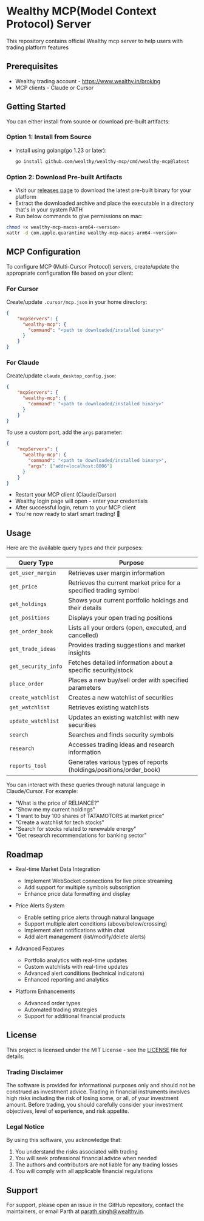 # Wealthy MCP(Model Context Protocol) Server

This repository contains official Wealthy mcp server to help users with trading platform features

## Prerequisites

- Wealthy trading account - https://www.wealthy.in/broking
- MCP clients - Claude or Cursor

## Getting Started

You can either install from source or download pre-built artifacts:

### Option 1: Install from Source
- Install using golang(go 1.23 or later):
   ```bash
   go install github.com/wealthy/wealthy-mcp/cmd/wealthy-mcp@latest
   ```

### Option 2: Download Pre-built Artifacts
- Visit our [releases page](https://github.com/wealthy/wealthy-mcp/releases) to download the latest pre-built binary for your platform
- Extract the downloaded archive and place the executable in a directory that's in your system PATH
- Run below commands to give permissions on mac:
```bash
chmod +x wealthy-mcp-macos-arm64-<version>
xattr -d com.apple.quarantine wealthy-mcp-macos-arm64-<version>
```

## MCP Configuration

To configure MCP (Multi-Cursor Protocol) servers, create/update the appropriate configuration file based on your client:

### For Cursor
Create/update `.cursor/mcp.json` in your home directory:
```json
{
    "mcpServers": {
      "wealthy-mcp": {
        "command": "<path to downloaded/installed binary>"
      }
    }
}
```

### For Claude
Create/update `claude_desktop_config.json`:
```json
{
    "mcpServers": {
      "wealthy-mcp": {
        "command": "<path to downloaded/installed binary>"
      }
    }
}
```

To use a custom port, add the `args` parameter:
```json
{
    "mcpServers": {
      "wealthy-mcp": {
        "command": "<path to downloaded/installed binary>",
        "args": ["addr=localhost:8006"]
      }
    }
}
```

- Restart your MCP client (Claude/Cursor)
- Wealthy login page will open - enter your credentials
- After successful login, return to your MCP client
- You're now ready to start smart trading! 🎉

## Usage

Here are the available query types and their purposes:

| Query Type | Purpose |
|------------|---------|
| `get_user_margin` | Retrieves user margin information |
| `get_price` | Retrieves the current market price for a specified trading symbol |
| `get_holdings` | Shows your current portfolio holdings and their details |
| `get_positions` | Displays your open trading positions |
| `get_order_book` | Lists all your orders (open, executed, and cancelled) |
| `get_trade_ideas` | Provides trading suggestions and market insights |
| `get_security_info` | Fetches detailed information about a specific security/stock |
| `place_order` | Places a new buy/sell order with specified parameters |
| `create_watchlist` | Creates a new watchlist of securities |
| `get_watchlist` | Retrieves existing watchlists |
| `update_watchlist` | Updates an existing watchlist with new securities |
| `search` | Searches and finds security symbols |
| `research` | Accesses trading ideas and research information |
| `reports_tool` | Generates various types of reports (holdings/positions/order_book) |

You can interact with these queries through natural language in Claude/Cursor. For example:
- "What is the price of RELIANCE?"
- "Show me my current holdings"
- "I want to buy 100 shares of TATAMOTORS at market price"
- "Create a watchlist for tech stocks"
- "Search for stocks related to renewable energy"
- "Get research recommendations for banking sector"

## Roadmap

- Real-time Market Data Integration
  - Implement WebSocket connections for live price streaming
  - Add support for multiple symbols subscription
  - Enhance price data formatting and display

- Price Alerts System
  - Enable setting price alerts through natural language
  - Support multiple alert conditions (above/below/crossing)
  - Implement alert notifications within chat
  - Add alert management (list/modify/delete alerts)

- Advanced Features
  - Portfolio analytics with real-time updates
  - Custom watchlists with real-time updates
  - Advanced alert conditions (technical indicators)
  - Enhanced reporting and analytics

- Platform Enhancements
  - Advanced order types
  - Automated trading strategies
  - Support for additional financial products

## License

This project is licensed under the MIT License - see the [LICENSE](LICENSE) file for details.

### Trading Disclaimer

The software is provided for informational purposes only and should not be construed as investment advice. Trading in financial instruments involves high risks including the risk of losing some, or all, of your investment amount. Before trading, you should carefully consider your investment objectives, level of experience, and risk appetite.

### Legal Notice

By using this software, you acknowledge that:
1. You understand the risks associated with trading
2. You will seek professional financial advice when needed
3. The authors and contributors are not liable for any trading losses
4. You will comply with all applicable financial regulations

## Support

For support, please open an issue in the GitHub repository, contact the maintainers, or email Parth at parath.singh@wealthy.in.

